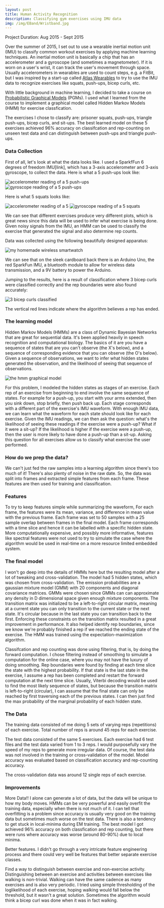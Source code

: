 ```yaml
---
layout: post
title: Human Activity Recognition
description: Classifying gym exercises using IMU data
img: /img/EBand/Wristband.jpg
---
```


Project Duration: Aug 2015 - Sept 2015

Over the summer of 2015, I set out to use a wearable inertial motion unit (IMU) to classify common workout exercises by applying machine learning techniques. An inertial motion unit is basically a chip that has an accelerometer and a gyroscope (and sometimes a magnetometer). If it is worn on a user's wrist, it can track the user's movement through space. Usually accelerometers in wearables are used to count steps, e.g. a FitBit, but I was inspired by a start-up called <a href="https://www.atlaswearables.com/" target="_blank">Atlas Wearables</a> to try to use the IMU data to recognize exercises like squats, push-ups, bicep curls, etc.

With little background in machine learning, I decided to take a course on <a href="https://www.coursera.org/course/pgm" target="_blank">Probabilistic Graphical Models</a>  (PGMs). I used what I learned from the course to implement a graphical model called Hidden Markov Models (HMM) for exercise classfication. 

The exercises I chose to classify are: prisoner squats, push-ups, triangle push-ups, bicep curls, and sit-ups. 
The best learned model on these 5 exercises achieved 96% accuracy on classifcation and rep-counting on unseen test data and can distinguish between push-ups and triangle push-ups.

<h3> Data Collection </h3>

First of all, let's look at what the data looks like. I used a SparkfFun 6 degrees of freedom IMU[link], which has a 3-axis accelerometer and 3-axis gyroscope, to collect the data. Here is what a 5 push-ups look like:

<div class="image_row">
	<img class="col half " src="{{ site.baseurl }}/img/EBand/PushUpsAccel.png" alt="accelerometer reading of a 5 push-ups" title="accelerometer reading of a 5 push-ups"/>
	<img class="col half " src="{{ site.baseurl }}/img/EBand/PushUpsGyro.png" alt="gyroscope reading of a 5 push-ups" title="accelerometer reading of a 5 push-ups"/>
</div>

Here is what 5 squats looks like:

<div class="image_row">
	<img class="col half" src="{{ site.baseurl }}/img/EBand/SquatsAccel.png" alt="accelerometer reading of a 5 " title="accelerometer reading of a 5 squats"/>
	<img class="col half " src="{{ site.baseurl }}/img/EBand/SquatsGyro.png" alt="gyroscope reading of a 5 squats" title="accelerometer reading of a 5 squats"/>
</div>

We can see that different exercises produce very different plots, which is great news since this data will be used to infer what exercise is being done. Given noisy signals from the IMU, an HMM can be used to classify the exercise that generated the signal and also determine rep counts.

Data was collected using the following beautifully designed apparatus:

<img class="half " src="{{ site.baseurl }}/img/EBand/Wristband.jpg" alt="my homemade wireless smartwatch" title="my homemade wireless smartwatch" style="clear:both"/>

We can see that on the sleek cardboard back there is an Arduino Uno, the red SparkFun IMU, a bluetooth module to allow for wireless data transmission, and a 9V battery to power the Arduino.

Jumping to the results, here is a result of classification where 3 bicep curls were classified correctly and the rep boundaries were also found accurately:

<img class="half " src="{{ site.baseurl }}/img/EBand/BicepCurlAccelRepBounds.png" alt="3 bicep curls classified" title="3 bicep curls classified" style="clear:both"/>

The vertical red lines indicate where the algorithm believes a rep has ended.

<h3> The learning model </h3>

Hidden Markov Models (HMMs) are a class of Dynamic Bayesian Networks that are great for sequential data. It's been applied heavily in speech recognition and computational biology. The basics of it are you have a sequence of states that are you can't observe (the X's below), and a sequence of corresponding evidence that you can observe (the O's below). Given a sequence of observations, we want to infer what hidden states generated the observation, and the likelihood of seeing that sequence of observations.

<img class="half " src="{{ site.baseurl }}/img/EBand/hmm.png" alt="the hmm graphical model" title="the hmm graphical model" style="clear:both"/>

For this problem, I modeled the hidden states as stages of an exercise. Each rep of an exercise from beginning to end involve the same sequence of states. For example for a push-up, you start with your arms extended, then you sink down, stop briefly, then push back up. Each stage corresponds with a different part of the  exercise's IMU waveform. With enough IMU data, we can learn what the waveform for each state should look like for each exercise. Given the IMU readings, we can then ask the question: what's the likelihood of seeing these readings if the exercise were a push-up? What if it were a sit-up? If the likelihood is higher if the exercise were a push-up, then the user is more likely to have done a push-up than a sit-up. Asking this question for all exercises allow us to classify what exercise the user performed.

<h3>How do we prep the data?</h3> 
We can't just fed the raw samples into a learning algorithm since there's too much of it! There's also plenty of noise in the raw date. So, the data was split into frames and extracted simple features from each frame. These features are then used for training and classification.

<h3>Features</h3>

To try to keep features simple while summarizing the waveform, For each frame, the features were its mean, variance, and difference in mean value with the previous frame. Each frame was set to 50 samples with a 25 sample overlap between frames in the final model. Each frame corresponds with a time slice and hence it can be labelled with a specific hidden state. More computationally expensive, and possibly more informative, features like spectral features were not used to try to simulate the case where the algorithm would be used in real-time on a more resource limited embedded system.

<h3>The final model</h3> 
I won't go deep into the details of HMMs here but the resulting model after a lot of tweaking and cross-validation. The model had 5 hidden states, which was chosen from cross-validation. The emission probabilities are a gaussian mixture model (GMM) with 20 components and diagonal covariance matrices. GMMs were chosen since GMMs can can approximate any density in D dimensional space given enough mixture components. The transition matrix was initialized to be a left-to-right circular matrix, meaning at a current state you can only transition to the current state or the next state. It's circular because in the last state you can transition back to the first. Enforcing these constraints on the transition matrix resulted in a great improvement in performance. It also helped identify rep boundaries, since we know we're probably finished a rep if we reached the ending state of the exercise. The HMM was trained using the expectation-maximization algorithm. 

Classifcation and rep counting was done using filtering, that is, by doing the forward computation. I chose filtering instead of smoothing to simulate a computation for the online case, where you may not have the luxury of doing smoothing. Rep boundaries were found by finding at each time slice the state with the highest probability. If that state is the last state in the exercise, I assume a rep has been completed and restart the forward computation at the next time slice. Usually, Viterbi decoding would be used to find the most likely sequence of states, but because the transition matrix is left-to-right (circular), I can assume that the final state can only be reached by first traversing each of the previous states. I can then just find the max probability of the marginal probability of each hidden state.


<h3>The Data</h3> 
 The training data consisted of me doing 5 sets of varying reps (repetitions) of each exercise. Total number of reps is around 45 reps for each exercise.

The test data consisted of the same 5 exercises. Each exercise had 6 test files and the test data varied from 1 to 3 reps. I would purposefully vary the speed of my reps to generate more irregular data. Of course, the test data was not involved in the training or cross-validation of the model. Model accuracy was evaluated based on classification accuracy and rep-counting accuracy.

The cross-validation data was around 12 single reps of each exercise.



<h3>Improvements</h3> 
More Data!! I alone can generate a lot of data, but the data will be unique to how my body moves. HMMs can be very powerful and easily overfit the training data, especially when there is not much of it. I can tell that overfitting is a problem since accuracy is usually very good on the training data but sometimes much worse on the test data. There is also a tendency to get stuck in local-minima during EM training. The best model I got achieved 96% accuracy on both classfication and rep counting, but there were runs where accuracy was worse (around 80-90%) due to local minima. 

Better features. I didn't go through a very intricate feature engineering process and there could very well be features that better separate exercise classes.

Find a way to distinguish between exercise and non-exercise activity. Distinguishing between an exercise and activities between exercises like walking is non-trivial. Walking can have the same cadence as many exercises and is also very periodic. I tried using simple thresholding of the loglikelihood of each exercise, hoping walking would fall below the threshold, but it wasn't a great solution. Sometimes the algorithm would think a bicep curl was done when it was in fact walking.
